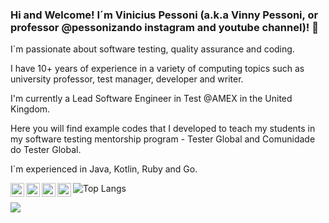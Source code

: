 ### Hi and Welcome! I´m Vinicius Pessoni (a.k.a Vinny Pessoni, or professor @pessonizando instagram and youtube channel)! 👋

I´m passionate about software testing, quality assurance and coding.

I have 10+ years of experience in a variety of computing topics such as university professor, test manager, developer and writer. 

I'm currently a Lead Software Engineer in Test @AMEX in the United Kingdom. 

Here you will find example codes that I developed to teach my students in my software testing mentorship program - Tester Global and Comunidade do Tester Global.

I´m experienced in Java, Kotlin, Ruby and Go. 

<a href="https://www.instagram.com/pessonizando/">
  <img align="left" alt="Vinicius Pessoni on Instagram" width="22px" src="https://cdn.jsdelivr.net/npm/simple-icons@v3/icons/instagram.svg" />
</a>
<a href="https://twitter.com/pessonizando">
  <img align="left" alt="Vinicius Pessoni on Twitter | Twitter" width="22px" src="https://cdn.jsdelivr.net/npm/simple-icons@v3/icons/twitter.svg" />
</a>
<a href="https://www.linkedin.com/in/viniciuspessoni/?locale=en_US">
  <img align="left" alt="Vinicius Pessoni on LinkdeIN" width="22px" src="https://cdn.jsdelivr.net/npm/simple-icons@v3/icons/linkedin.svg" />
</a>
<a href="https://t.me/pessonizando">
  <img align="left" alt="Vinicius Pessoni on Telegram" width="22px" src="https://cdn.jsdelivr.net/npm/simple-icons@v3/icons/telegram.svg" />
</a>


<!--
**vinnypessoni/vinnypessoni** is a ✨ _special_ ✨ repository because its `README.md` (this file) appears on your GitHub profile.

Here are some ideas to get you started:

- 🔭 I’m currently working on ...
- 🌱 I’m currently learning ...
- 👯 I’m looking to collaborate on ...
- 🤔 I’m looking for help with ...
- 💬 Ask me about ...
- 📫 How to reach me: ...
- 😄 Pronouns: ...
- ⚡ Fun fact: ...
-->



![Top Langs](https://github-readme-stats.vercel.app/api/top-langs/?username=vinnypessoni&hide=TeX&layout=compact)


![](https://visitor-badge.glitch.me/badge?page_id=vinnypessoni)
